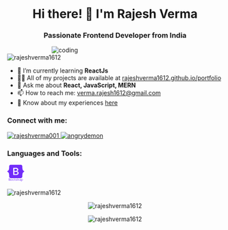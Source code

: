 <h1 align="center">Hi there! 👋 I'm Rajesh Verma</h1>
<h3 align="center">Passionate Frontend Developer from India</h3>

<img align="right" alt="coding" width="400" src="https://media4.giphy.com/media/RbDKaczqWovIugyJmW/giphy.gif?cid=ecf05e47ecjl70qdfhlf37pgt6dlee7njco24wh712ekrwwf&ep=v1_gifs_search&rid=giphy.gif&ct=g">

<p align="left">
  <img src="https://komarev.com/ghpvc/?username=rajeshverma1612&label=Profile%20views&color=0e75b6&style=flat" alt="rajeshverma1612" />
</p>

<ul>
  <li>🌱 I’m currently learning <strong>ReactJs</strong></li>
  <li>👨‍💻 All of my projects are available at <a href="https://rajeshverma1612.github.io/portfolio">rajeshverma1612.github.io/portfolio</a></li>
  <li>💬 Ask me about <strong>React, JavaScript, MERN</strong></li>
  <li>📫 How to reach me: <a href="mailto:verma.rajesh1612@gmail.com">verma.rajesh1612@gmail.com</a></li>
  <li>📄 Know about my experiences <a href="https://drive.google.com/file/d/1DjcKIO4hhYgcZAFn0mi5lDXPih3F7XkJ/view?usp=drive_link">here</a></li>
</ul>

<h3 align="left">Connect with me:</h3>
<p align="left">
  <a href="https://linkedin.com/in/rajeshverma001" target="_blank">
    <img src="https://raw.githubusercontent.com/rahuldkjain/github-profile-readme-generator/master/src/images/icons/Social/linked-in-alt.svg" alt="rajeshverma001" height="30" width="40" />
  </a>
  <a href="https://www.leetcode.com/angrydemon" target="_blank">
    <img src="https://raw.githubusercontent.com/rahuldkjain/github-profile-readme-generator/master/src/images/icons/Social/leet-code.svg" alt="angrydemon" height="30" width="40" />
  </a>
</p>

<h3 align="left">Languages and Tools:</h3>
<p align="left">
  <img src="https://raw.githubusercontent.com/devicons/devicon/master/icons/bootstrap/bootstrap-plain-wordmark.svg" alt="bootstrap" width="40" height="40"/>
  <!-- Add other icons similarly -->
</p>

<p align="left">
  <img src="https://github-readme-stats.vercel.app/api/top-langs?username=rajeshverma1612&show_icons=true&locale=en&layout=compact" alt="rajeshverma1612" />
</p>

<p align="center">
  <img src="https://github-readme-stats.vercel.app/api?username=rajeshverma1612&show_icons=true&locale=en" alt="rajeshverma1612" />
</p>

<p align="center">
  <img src="https://github-readme-streak-stats.herokuapp.com/?user=rajeshverma1612" alt="rajeshverma1612" />
</p>
